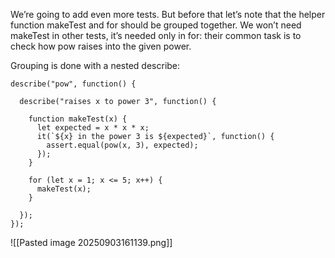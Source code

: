 We’re going to add even more tests. But before that let’s note that the helper function makeTest and for should be grouped together. We won’t need makeTest in other tests, it’s needed only in for: their common task is to check how pow raises into the given power.

Grouping is done with a nested describe:

```
describe("pow", function() {
 
  describe("raises x to power 3", function() {
 
    function makeTest(x) {
      let expected = x * x * x;
      it(`${x} in the power 3 is ${expected}`, function() {
        assert.equal(pow(x, 3), expected);
      });
    }
 
    for (let x = 1; x <= 5; x++) {
      makeTest(x);
    }
 
  });
});
```

![[Pasted image 20250903161139.png]]